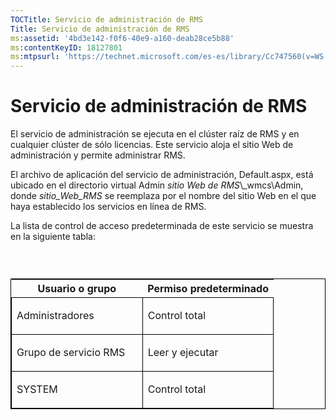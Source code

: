 ```yaml
---
TOCTitle: Servicio de administración de RMS
Title: Servicio de administración de RMS
ms:assetid: '4bd3e142-f0f6-40e9-a160-deab28ce5b88'
ms:contentKeyID: 18127801
ms:mtpsurl: 'https://technet.microsoft.com/es-es/library/Cc747560(v=WS.10)'
---
```


Servicio de administración de RMS
=================================

El servicio de administración se ejecuta en el clúster raíz de RMS y en cualquier clúster de sólo licencias. Este servicio aloja el sitio Web de administración y permite administrar RMS.

El archivo de aplicación del servicio de administración, Default.aspx, está ubicado en el directorio virtual Admin *sitio Web de RMS*\\\_wmcs\\Admin, donde *sitio\_Web\_RMS* se reemplaza por el nombre del sitio Web en el que haya establecido los servicios en línea de RMS.

La lista de control de acceso predeterminada de este servicio se muestra en la siguiente tabla:

###  

<p> </p>
<table style="border:1px solid black;">
<colgroup>
<col width="50%" />
<col width="50%" />
</colgroup>
<thead>
<tr class="header">
<th>Usuario o grupo</th>
<th>Permiso predeterminado</th>
</tr>
</thead>
<tbody>
<tr class="odd">
<td style="border:1px solid black;"><p>Administradores</p></td>
<td style="border:1px solid black;"><p>Control total</p></td>
</tr>  
<tr class="even">
<td style="border:1px solid black;"><p>Grupo de servicio RMS</p></td>
<td style="border:1px solid black;"><p>Leer y ejecutar</p></td>
</tr>  
<tr class="odd">
<td style="border:1px solid black;"><p>SYSTEM</p></td>
<td style="border:1px solid black;"><p>Control total</p></td>
</tr>  
</tbody>  
</table>
